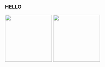 ### HELLO
<img height="150px" src="https://github-readme-stats.vercel.app/api/top-langs/?username=Erick-hora&layout=compact&langs_count=7&theme=dark">
<img height="150pxx" src="https://github-readme-stats.vercel.app/api?username=Erick-hora&show_icons=true&theme=dark"/>
